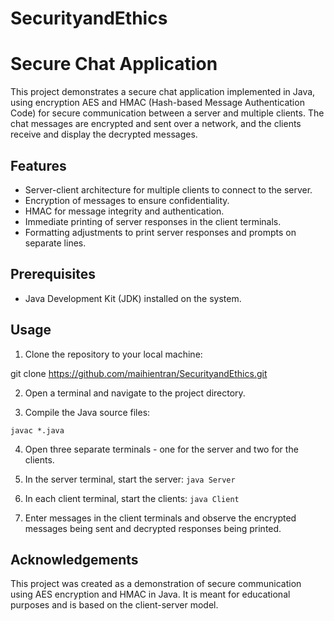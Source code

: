 # SecurityandEthics
# Secure Chat Application

This project demonstrates a secure chat application implemented in Java, using encryption AES and HMAC (Hash-based Message Authentication Code) for secure communication between a server and multiple clients. The chat messages are encrypted and sent over a network, and the clients receive and display the decrypted messages.

## Features

- Server-client architecture for multiple clients to connect to the server.
- Encryption of messages to ensure confidentiality.
- HMAC for message integrity and authentication.
- Immediate printing of server responses in the client terminals.
- Formatting adjustments to print server responses and prompts on separate lines.

## Prerequisites

- Java Development Kit (JDK) installed on the system.

## Usage

1. Clone the repository to your local machine:

git clone https://github.com/maihientran/SecurityandEthics.git

2. Open a terminal and navigate to the project directory.

3. Compile the Java source files:

```javac *.java```

4. Open three separate terminals - one for the server and two for the clients.

5. In the server terminal, start the server:
```java Server```

6. In each client terminal, start the clients:
```java Client```


7. Enter messages in the client terminals and observe the encrypted messages being sent and decrypted responses being printed.

## Acknowledgements

This project was created as a demonstration of secure communication using AES encryption and HMAC in Java.
 It is meant for educational purposes and is based on the client-server model.

